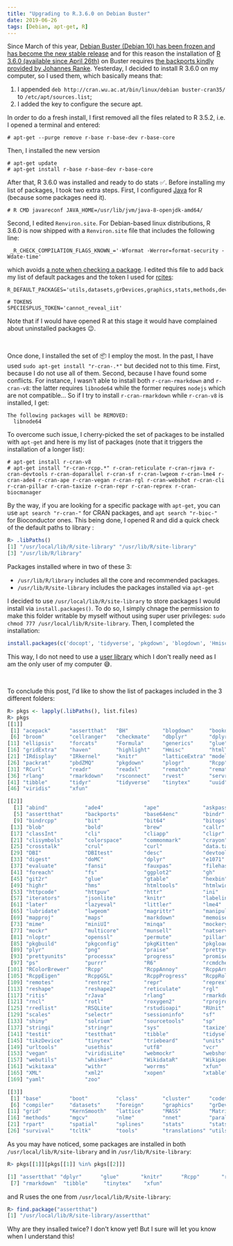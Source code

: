 ```yaml
---
title: "Upgrading to R.3.6.0 on Debian Buster"
date: 2019-06-26
tags: [Debian, apt-get, R]
---
```


Since March of this year, [Debian Buster (Debian 10) has been frozen and has
become the new stable
release](https://release.debian.org/buster/freeze_policy.html) and for this
reason the installation of [R 3.6.0 (available since April
26th)](https://stat.ethz.ch/pipermail/r-announce/2019/000641.html) on Buster
requires [the backports kindly provided by Johannes
Ranke](https://cran.r-project.org/bin/linux/debian/). Yesterday, I decided to install R 3.6.0 on my computer, so I used them, which basically means that:

1. I appended `deb http://cran.wu.ac.at/bin/linux/debian buster-cran35/` to `/etc/apt/sources.list`;
2. I added the key to configure the secure apt.

In order to do a fresh install, I first removed all the files related to R 3.5.2, i.e. I opened a terminal and entered:

```
# apt-get --purge remove r-base r-base-dev r-base-core
```

Then, I installed the new version

```
# apt-get update
# apt-get install r-base r-base-dev r-base-core
```

After that, R 3.6.0 was installed and ready to do stats :white_check_mark:.
Before installing my list of packages, I took two extra steps. First, I
configured [Java](https://www.oracle.com/java/) for R (because some packages
need it).

```
# R CMD javareconf JAVA_HOME=/usr/lib/jvm/java-8-openjdk-amd64/
```

Second, I edited `Renviron.site`. For Debian-based linux distributions, R 3.6.0
is now shipped with a `Renviron.site` file that includes the following line:

```
 _R_CHECK_COMPILATION_FLAGS_KNOWN_='-Wformat -Werror=format-security -Wdate-time'
```

which avoids [a note when checking a
package](https://stat.ethz.ch/pipermail/r-sig-debian/2019-May/003081.html). I
edited this file to add back my list of default packages and the token I used
for [rcites](https://github.com/ropensci/rcites):

```
R_DEFAULT_PACKAGES='utils,datasets,grDevices,graphics,stats,methods,devtools'

# TOKENS
SPECIESPLUS_TOKEN='cannot_reveal_iit'
```

Note that if I would have opened R at this stage it would have complained about uninstalled packages :wink:.

<br>

Once done, I installed the set of :package: I employ the most. In the past, I
have used `sudo apt-get install "r-cran-.*"` but decided not to this time.
First, because I do not use all of them. Second, because I have found some
conflicts. For instance, I wasn't able to install both `r-cran-rmarkdown` and
`r-cran-v8`: the latter requires `libnode64` while the former requires `nodejs`
which are not compatible... So if I try to install `r-cran-rmarkdown` while
`r-cran-v8` is installed, I get:

```
The following packages will be REMOVED:
  libnode64
```

To overcome such issue, I cherry-picked the set of packages to be installed with `apt-get` and here is my list of packages (note that it triggers the installation of a longer list):

```
# apt-get install r-cran-v8
# apt-get install "r-cran-rcpp.*" r-cran-reticulate r-cran-rjava r-cran-devtools r-cran-doparallel r-cran-sf r-cran-lwgeom r-cran-lme4 r-cran-ade4 r-cran-ape r-cran-vegan r-cran-rgl r-cran-webshot r-cran-cli r-cran-pillar r-cran-taxize r-cran-repr r-cran-reprex r-cran-biocmanager
```

By the way, if you are looking for a specific package with `apt-get`, you can
use `apt search "r-cran-"` for CRAN packages, and `apt search "r-bioc-"` for
Bioconductor ones. This being done, I opened R and did a quick check of the
default paths to library :

```R
R> .libPaths()
[1] "/usr/local/lib/R/site-library" "/usr/lib/R/site-library"      
[3] "/usr/lib/R/library"
```

Packages installed where in two of these 3:

- `/usr/lib/R/library` includes all the core and recommended packages.
- `/usr/lib/R/site-library` includes the packages installed via `apt-get`

I decided to use `/usr/local/lib/R/site-library` to store packages I would
install via `install.packages()`. To do so, I simply chnage the permission to
make this folder writable by myself without using super user privileges: `sudo
chmod 777 /usr/local/lib/R/site-library`. Then, I completed the installation:

```R
install.packages(c('docopt', 'tidyverse', 'pkgdown', 'blogdown', 'Hmisc', 'IRkernel'))
```

This way, I do not need to use a [user library](https://community.rstudio.com/t/help-regarding-package-installation-renviron-rprofile-r-libs-r-libs-site-and-r-libs-user-oh-my/13888/5) which I don't really need as I am the only user of my computer :sweat_smile:.

<br>

To conclude this post, I'd like to show the list of packages included in the 3 different folders:


```R
R> pkgs <- lapply(.libPaths(), list.files)
R> pkgs
[[1]]
 [1] "acepack"      "assertthat"   "BH"           "blogdown"     "bookdown"    
 [6] "broom"        "cellranger"   "checkmate"    "dbplyr"       "dplyr"       
[11] "ellipsis"     "forcats"      "Formula"      "generics"     "glue"        
[16] "gridExtra"    "haven"        "highlight"    "Hmisc"        "htmlTable"   
[21] "IRdisplay"    "IRkernel"     "knitr"        "latticeExtra" "modelr"      
[26] "packrat"      "pbdZMQ"       "pkgdown"      "plogr"        "Rcpp"        
[31] "RCurl"        "readr"        "readxl"       "rematch"      "rematch2"    
[36] "rlang"        "rmarkdown"    "rsconnect"    "rvest"        "servr"       
[41] "tibble"       "tidyr"        "tidyverse"    "tinytex"      "uuid"        
[46] "viridis"      "xfun"        

[[2]]
  [1] "abind"            "ade4"             "ape"              "askpass"         
  [5] "assertthat"       "backports"        "base64enc"        "bindr"           
  [9] "bindrcpp"         "bit"              "bit64"            "bitops"          
 [13] "blob"             "bold"             "brew"             "callr"           
 [17] "classInt"         "cli"              "cliapp"           "clipr"           
 [21] "clisymbols"       "colorspace"       "commonmark"       "crayon"          
 [25] "crosstalk"        "crul"             "curl"             "data.table"      
 [29] "DBI"              "DBItest"          "desc"             "devtools"        
 [33] "digest"           "doMC"             "dplyr"            "e1071"           
 [37] "evaluate"         "fansi"            "fauxpas"          "filehash"        
 [41] "foreach"          "fs"               "ggplot2"          "gh"              
 [45] "git2r"            "glue"             "gtable"           "hexbin"          
 [49] "highr"            "hms"              "htmltools"        "htmlwidgets"     
 [53] "httpcode"         "httpuv"           "httr"             "ini"             
 [57] "iterators"        "jsonlite"         "knitr"            "labeling"        
 [61] "later"            "lazyeval"         "littler"          "lme4"            
 [65] "lubridate"        "lwgeom"           "magrittr"         "manipulateWidget"
 [69] "mapproj"          "maps"             "markdown"         "memoise"         
 [73] "mime"             "miniUI"           "minqa"            "mockery"         
 [77] "mockr"            "multicore"        "munsell"          "natserv"         
 [81] "nloptr"           "openssl"          "permute"          "pillar"          
 [85] "pkgbuild"         "pkgconfig"        "pkgKitten"        "pkgload"         
 [89] "plyr"             "png"              "praise"           "prettycode"      
 [93] "prettyunits"      "processx"         "progress"         "promises"        
 [97] "ps"               "purrr"            "R6"               "rcmdcheck"       
[101] "RColorBrewer"     "Rcpp"             "RcppAnnoy"        "RcppArmadillo"   
[105] "RcppEigen"        "RcppGSL"          "RcppProgress"     "RcppRoll"        
[109] "remotes"          "rentrez"          "repr"             "reprex"          
[113] "reshape"          "reshape2"         "reticulate"       "rgl"             
[117] "ritis"            "rJava"            "rlang"            "rmarkdown"       
[121] "rncl"             "rotl"             "roxygen2"         "rprojroot"       
[125] "rredlist"         "RSQLite"          "rstudioapi"       "RUnit"           
[129] "scales"           "selectr"          "sessioninfo"      "sf"              
[133] "shiny"            "solrium"          "sourcetools"      "sp"              
[137] "stringi"          "stringr"          "sys"              "taxize"          
[141] "testit"           "testthat"         "tibble"           "tidyselect"      
[145] "tikzDevice"       "tinytex"          "triebeard"        "units"           
[149] "urltools"         "usethis"          "utf8"             "vcr"             
[153] "vegan"            "viridisLite"      "webmockr"         "webshot"         
[157] "webutils"         "whisker"          "WikidataR"        "WikipediR"       
[161] "wikitaxa"         "withr"            "worrms"           "xfun"            
[165] "XML"              "xml2"             "xopen"            "xtable"          
[169] "yaml"             "zoo"             

[[3]]
 [1] "base"         "boot"         "class"        "cluster"      "codetools"   
 [6] "compiler"     "datasets"     "foreign"      "graphics"     "grDevices"   
[11] "grid"         "KernSmooth"   "lattice"      "MASS"         "Matrix"      
[16] "methods"      "mgcv"         "nlme"         "nnet"         "parallel"    
[21] "rpart"        "spatial"      "splines"      "stats"        "stats4"      
[26] "survival"     "tcltk"        "tools"        "translations" "utils"

```

As you may have noticed, some packages are installed in both `/usr/local/lib/R/site-library` and in `/usr/lib/R/site-library`:

```R
R> pkgs[[1]][pkgs[[1]] %in% pkgs[[2]]]

[1] "assertthat" "dplyr"      "glue"       "knitr"      "Rcpp"       "rlang"     
 [7] "rmarkdown"  "tibble"     "tinytex"    "xfun"
```

and R uses the one from `/usr/local/lib/R/site-library`:

```R
R> find.package("assertthat")
[1] "/usr/local/lib/R/site-library/assertthat"
```

Why are they insalled twice? I don't know yet! But I sure will let you know when I understand this!
